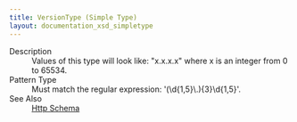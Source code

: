 ```yaml
---
title: VersionType (Simple Type)
layout: documentation_xsd_simpletype
---
```

<dl>
  <dt>Description</dt>
  <dd>Values of this type will look like: "x.x.x.x" where x is an integer from 0 to 65534.</dd>
  <dt>Pattern Type</dt>
  <dd>Must match the regular expression: '(\d{1,5}\.){3}\d{1,5}'.</dd>
  <dt>See Also</dt>
  <dd>
    <a href="../http">Http Schema</a>
  </dd>
</dl>

